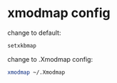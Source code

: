 # xmodmap config

change to default:
```bash
setxkbmap
```
change to .Xmodmap config:
```bash
xmodmap ~/.Xmodmap
```

